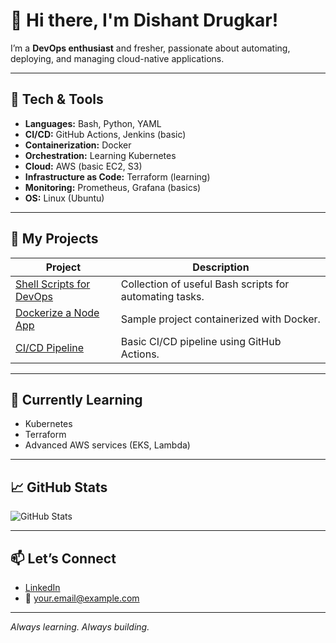 # 👋 Hi there, I'm Dishant Drugkar! 

I’m a **DevOps enthusiast** and fresher, passionate about automating, deploying, and managing cloud-native applications.

---

## 🚀 Tech & Tools

- **Languages:** Bash, Python, YAML
- **CI/CD:** GitHub Actions, Jenkins (basic)
- **Containerization:** Docker
- **Orchestration:** Learning Kubernetes
- **Cloud:** AWS (basic EC2, S3)
- **Infrastructure as Code:** Terraform (learning)
- **Monitoring:** Prometheus, Grafana (basics)
- **OS:** Linux (Ubuntu)

---

## 📌 My Projects

| Project | Description |
|---------|-------------|
| [Shell Scripts for DevOps](https://github.com/YourUsername/shell-scripting-for-DevOps) | Collection of useful Bash scripts for automating tasks. |
| [Dockerize a Node App](https://github.com/YourUsername/docker-node-app) | Sample project containerized with Docker. |
| [CI/CD Pipeline](https://github.com/YourUsername/ci-cd-demo) | Basic CI/CD pipeline using GitHub Actions. |

---

## 📖 Currently Learning

- Kubernetes
- Terraform
- Advanced AWS services (EKS, Lambda)

---

## 📈 GitHub Stats

![GitHub Stats](https://github-readme-stats.vercel.app/api?username=YourUsername&show_icons=true&theme=radical)

---

## 📫 Let’s Connect

- [LinkedIn](https://www.linkedin.com/in/your-linkedin)
- 📧 your.email@example.com

---

*Always learning. Always building.*
